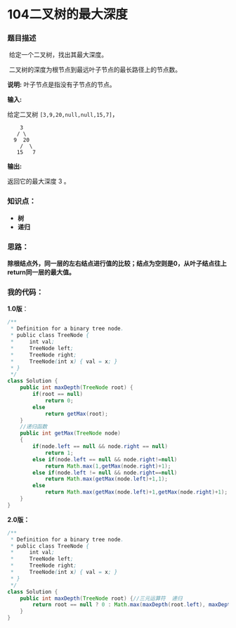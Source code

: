 # 104二叉树的最大深度

### 题目描述

​	 给定一个二叉树，找出其最大深度。

​	二叉树的深度为根节点到最远叶子节点的最长路径上的节点数。

**说明:** 叶子节点是指没有子节点的节点。

**输入:** 

 给定二叉树 `[3,9,20,null,null,15,7]`， 

```
    3
   / \
  9  20
    /  \
   15   7     

```

**输出:** 

 返回它的最大深度 3 。 



### 知识点：

- **树**
- **递归**



### 思路：

​	**除根结点外，同一层的左右结点进行值的比较；结点为空则是0，从叶子结点往上return同一层的最大值。**

### 我的代码：

**1.0版**：

```java
/**
 * Definition for a binary tree node.
 * public class TreeNode {
 *     int val;
 *     TreeNode left;
 *     TreeNode right;
 *     TreeNode(int x) { val = x; }
 * }
 */
class Solution {
    public int maxDepth(TreeNode root) {
        if(root == null)
            return 0;
        else
            return getMax(root);
    }
    //递归函数
    public int getMax(TreeNode node)
    {
        if(node.left == null && node.right == null)
            return 1;
        else if(node.left == null && node.right!=null)
            return Math.max(1,getMax(node.right)+1);
        else if(node.left != null && node.right==null)
            return Math.max(getMax(node.left)+1,1);
        else 
            return Math.max(getMax(node.left)+1,getMax(node.right)+1);
    }
}
```

**2.0版：**

```java
/**
 * Definition for a binary tree node.
 * public class TreeNode {
 *     int val;
 *     TreeNode left;
 *     TreeNode right;
 *     TreeNode(int x) { val = x; }
 * }
 */
class Solution {
    public int maxDepth(TreeNode root) {//三元运算符  递归
        return root == null ? 0 : Math.max(maxDepth(root.left), maxDepth(root.right)) + 1;
    }
}
```

